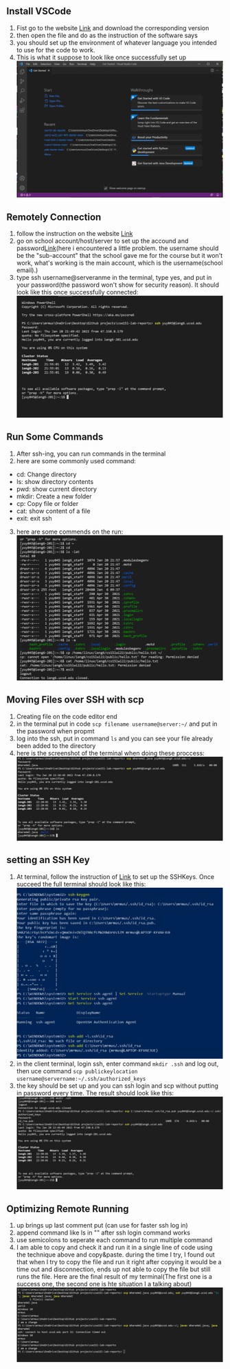 ## Install VSCode
1. Fist go to the website [Link](https://code.visualstudio.com/) and download the corresponding version
2. then open the file and do as the instruction of the software says
3. you should set up the environment of whatever language you intended to use for the code to work.
4. This is what it suppose to look like once successfully set up ![Image](https://raw.githubusercontent.com/YueSteveYin/cse15l-lab-reports/main/Capture%20lab.PNG)

## Remotely Connection
1. follow the instruction on the website [Link](https://docs.microsoft.com/en-us/windows-server/administration/openssh/openssh_install_firstuse)
2. go on school account/host/server to set up the accound and password[Link](https://sdacs.ucsd.edu/~icc/index.php)(here i encountered a little problem. the username should be the "sub-account" that the school gave me for the course but it won't work, what's working is the main account, which is the username(school email).)
4. type ssh username@serveranme in the terminal, type yes, and put in your password(the password won't show for security reason). It should look like this once successfully connected: ![Image](https://raw.githubusercontent.com/YueSteveYin/cse15l-lab-reports/main/CSE12%20Lab%20report%20screenshot2.PNG)

## Run Some Commands
1. After ssh-ing, you can run commands in the terminal
2. here are some commonly used command: 
  * cd: Change directory
  * ls: show directory contents
  * pwd: show current directory
  * mkdir: Create a new folder
  * cp: Copy file or folder
  * cat: show content of a file
  * exit: exit ssh
3. here are some commends on the run: ![Image](https://github.com/YueSteveYin/cse15l-lab-reports/blob/main/CSE12%20Lab%20report%20screenshot3.PNG)

## Moving Files over SSH with scp
1. Creating file on the code editor end
2. in the terminal put in code `scp filename username@server:~/` and put in the password when propmt
3. log into the ssh, put in command `ls` and you can see your file already been added to the directory
4. here is the screenshot of the terminal when doing these proccess: ![Image](https://raw.githubusercontent.com/YueSteveYin/cse15l-lab-reports/main/CSE12%20Lab%20report%20screenshot4.PNG)

## setting an SSH Key
1. At terminal, follow the instruction of [Link](https://docs.microsoft.com/en-us/windows-server/administration/openssh/openssh_keymanagement#user-key-generation) to set up the SSHKeys. Once succeed the full terminal should look like this: ![Image](https://raw.githubusercontent.com/YueSteveYin/cse15l-lab-reports/main/CSE12%20Lab%20report%20screenshot5.PNG)
2. in the client terminal, login ssh, enter command `mkdir .ssh` and log out, then uce command `scp publickeylocation username@servername:~/.ssh/authorized_keys` 
3. the key should be set up and you can ssh login and scp without putting in password every time. The result should look like this: ![Image](https://github.com/YueSteveYin/cse15l-lab-reports/blob/main/CSE12%20Lab%20report%20screenshot6.PNG)

## Optimizing Remote Running
1. up brings up last comment put (can use for faster ssh log in)
2. append command like ls in "" after ssh login command works
3. use semicolons to seperate each command to run multiple command
4. I am able to copy and check it and run it in a single line of code using the technique above and copy&paste. during the time I try, I found out that when I try to copy the file and run it right after copying it would be a time out and disconnection, ends up not able to copy the file but still runs the file. Here are the final result of my terminal(The first one is a success one, the second one is hte situation I a talking about)![Image](https://github.com/YueSteveYin/cse15l-lab-reports/blob/main/CSE12%20Lab%20report%20screenshot7.PNG)
